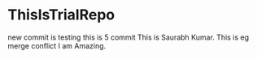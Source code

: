 # ThisIsTrialRepo
new commit is testing
this is 5 commit
This is Saurabh Kumar. This is eg merge conflict
I am Amazing.
